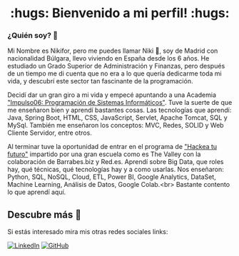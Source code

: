 <div align="center">
    <h1>:hugs: Bienvenido a mi perfil! :hugs:</h1>
</div>

### ¿Quién soy? :thinking:
Mi Nombre es Nikifor, pero me puedes llamar Niki :wave:, soy de Madrid con nacionalidad Búlgara, llevo viviendo en España desde los 6 años. He estudiado un Grado Superior de Administración y Finanzas, pero después de un tiempo me di cuenta que no era a lo que quería dedicarme toda mi vida, y descubrí este sector tan fascinante de la programación.

Decidí dar un gran giro a mi vida y empecé apuntando a una Academia ["Impulso06: Programación de Sistemas Informáticos"](https://impulso06.com/). Tuve la suerte de que me enseñaron bien y aprendí bastantes cosas. Las tecnologías que aprendí: Java, Spring Boot, HTML, CSS, JavaScript, Servlet, Apache Tomcat, SQL y MySql. También me enseñaron los conceptos: MVC, Redes, SOLID y Web Cliente Servidor, entre otros.

Al terminar tuve la oportunidad de entrar en el programa de ["Hackea tu futuro"](https://www.hackeatufuturo.es/) impartido por una gran escuela como es The Valley con la colaboración de Barrabes.biz y Red.es. Aprendí sobre Big Data, que roles hay, qué técnicas, qué tecnologías hay y a como usarlas. Nos enseñaron: Python, SQL, NoSQL, Cloud, ETL, Power BI, Google Analytics, DataSet, Machine Learning, Análisis de Datos, Google Colab.<br&gt; Bastante contento lo que aprendí aquí.

## Descubre más :link:
Si estás interesado mira mis otras redes sociales links:

[![LinkedIn](https://img.shields.io/badge/LinkedIn-4b73bf?style=for-the-badge&logo=linkedin)](https://www.linkedin.com/in/nikifor-genchev/) [![GitHub](https://img.shields.io/badge/GitHub-000000?style=for-the-badge&logo=github)](https://github.com/NikiDevelop)


<!--
**NikiDevelop/NikiDevelop** is a ✨ _special_ ✨ repository because its `README.md` (this file) appears on your GitHub profile.

Here are some ideas to get you started:

- 🔭 I’m currently working on ...
- 🌱 I’m currently learning ...
- 👯 I’m looking to collaborate on ...
- 🤔 I’m looking for help with ...
- 💬 Ask me about ...
- 📫 How to reach me: ...
- 😄 Pronouns: ...
- ⚡ Fun fact: ...
-->
